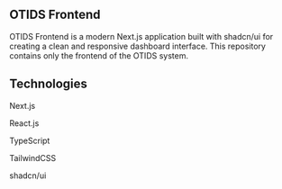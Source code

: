 ## OTIDS Frontend

OTIDS Frontend is a modern Next.js application built with shadcn/ui for creating a clean and responsive dashboard interface. This repository contains only the frontend of the OTIDS system.

## Technologies

Next.js

React.js

TypeScript

TailwindCSS

shadcn/ui
